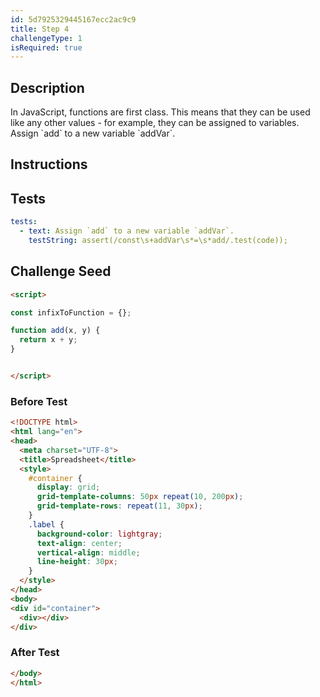 ```yaml
---
id: 5d7925329445167ecc2ac9c9
title: Step 4
challengeType: 1
isRequired: true
---
```


## Description
<section id='description'>
In JavaScript, functions are first class.
This means that they can be used like any other values - for example, they can be assigned to variables.
Assign `add` to a new variable `addVar`.
</section>

## Instructions
<section id='instructions'>

</section>

## Tests
<section id='tests'>

```yml
tests:
  - text: Assign `add` to a new variable `addVar`.
    testString: assert(/const\s+addVar\s*=\s*add/.test(code));

```

</section>

## Challenge Seed
<section id='challengeSeed'>

<div id='html-seed'>

```html
<script>

const infixToFunction = {};

function add(x, y) {
  return x + y;
}


</script>
```

</div>


### Before Test
<div id='html-setup'>

```html
<!DOCTYPE html>
<html lang="en">
<head>
  <meta charset="UTF-8">
  <title>Spreadsheet</title>
  <style>
    #container {
      display: grid;
      grid-template-columns: 50px repeat(10, 200px);
      grid-template-rows: repeat(11, 30px);
    }
    .label {
      background-color: lightgray;
      text-align: center;
      vertical-align: middle;
      line-height: 30px;
    }
  </style>
</head>
<body>
<div id="container">
  <div></div>
</div>
```

</div>


### After Test
<div id='html-teardown'>

```html
</body>
</html>
```

</div>


</section>
